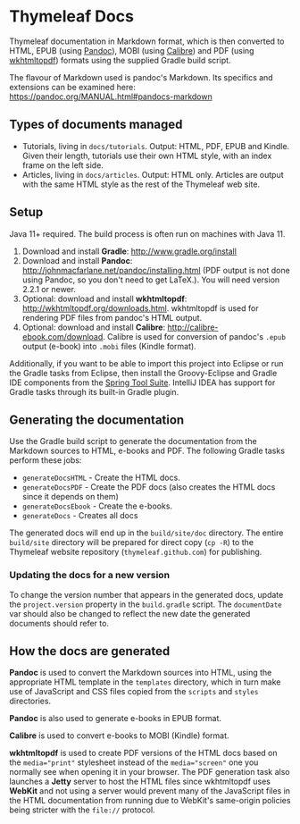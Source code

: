 
Thymeleaf Docs
==============

Thymeleaf documentation in Markdown format, which is then converted to HTML, EPUB
(using [Pandoc](http://johnmacfarlane.net/pandoc/)), MOBI (using [Calibre](http://calibre-ebook.com/))
and PDF (using [wkhtmltopdf](http://wkhtmltopdf.org/))
formats using the supplied Gradle build script.

The flavour of Markdown used is pandoc's Markdown. Its specifics and extensions can be
examined here: https://pandoc.org/MANUAL.html#pandocs-markdown


Types of documents managed
--------------------------

 * Tutorials, living in `docs/tutorials`. Output: HTML, PDF, EPUB and Kindle.
   Given their length, tutorials use their own HTML style, with an index frame
   on the left side.
 * Articles, living in `docs/articles`. Output: HTML only. Articles are output
   with the same HTML style as the rest of the Thymeleaf web site.


Setup
-----

Java 11+ required.  The build process is often run on machines with Java 11.

1. Download and install **Gradle**: http://www.gradle.org/install
2. Download and install **Pandoc**: http://johnmacfarlane.net/pandoc/installing.html
   (PDF output is not done using Pandoc, so you don't need to get LaTeX.). You
   will need version 2.2.1 or newer.
3. Optional: download and install **wkhtmltopdf**: http://wkhtmltopdf.org/downloads.html.
   wkhtmltopdf is used for rendering PDF files from pandoc's HTML output.
4. Optional: download and install **Calibre**: http://calibre-ebook.com/download.
   Calibre is used for conversion of pandoc's `.epub` output (e-book) into
   `.mobi` files (Kindle format).

Additionally, if you want to be able to import this project into Eclipse or run
the Gradle tasks from Eclipse, then install the Groovy-Eclipse and Gradle IDE
components from the [Spring Tool Suite](http://www.springsource.org/sts).
IntelliJ IDEA has support for Gradle tasks through its built-in Gradle plugin.


Generating the documentation
----------------------------

Use the Gradle build script to generate the documentation from the Markdown
sources to HTML, e-books and PDF. The following Gradle tasks perform these jobs:

 * `generateDocsHTML` - Create the HTML docs.
 * `generateDocsPDF` - Create the PDF docs (also creates the HTML docs since it
   depends on them)
 * `generateDocsEbook` - Create the e-books.
 * `generateDocs` - Creates all docs

The generated docs will end up in the `build/site/doc` directory. The entire
`build/site` directory will be prepared for direct copy (`cp -R`) to the
Thymeleaf website repository (`thymeleaf.github.com`) for publishing.

### Updating the docs for a new version

To change the version number that appears in the generated docs, update the
`project.version` property in the `build.gradle` script. The `documentDate` var
should also be changed to reflect the new date the generated documents should
refer to.


How the docs are generated
--------------------------

**Pandoc** is used to convert the Markdown sources into HTML, using the
appropriate HTML template in the `templates` directory, which in turn make use
of JavaScript and CSS files copied from the `scripts` and `styles` directories.

**Pandoc** is also used to generate e-books in EPUB format.

**Calibre** is used to convert e-books to MOBI (Kindle) format.

**wkhtmltopdf** is used to create PDF versions of the HTML docs based on the
`media="print"` stylesheet instead of the `media="screen"` one you normally see
when opening it in your browser.  The PDF generation task also launches a
**Jetty** server to host the HTML files since wkhtmltopdf uses **WebKit** and
not using a server would prevent many of the JavaScript files in the HTML
documentation from running due to WebKit's same-origin policies being stricter
with the `file://` protocol.

